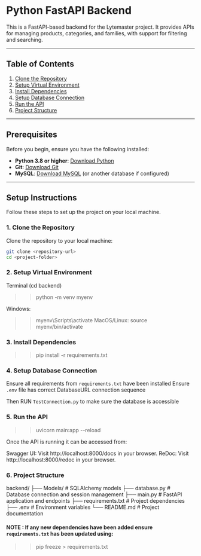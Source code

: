 # Python FastAPI Backend

This is a FastAPI-based backend for the Lytemaster project. It provides APIs for managing products, categories, and families, with support for filtering and searching.

---

## Table of Contents

1. [Clone the Repository](#clone-the-repository)
2. [Setup Virtual Environment](#setup-instructions)
3. [Install Dependencies](#running-the-backend)
4. [Setup Database Connection](#api-documentation)
5. [Run the API](#project-structure)
6. [Project Structure](#contributing)

---

## Prerequisites

Before you begin, ensure you have the following installed:

- **Python 3.8 or higher**: [Download Python](https://www.python.org/downloads/)
- **Git**: [Download Git](https://git-scm.com/downloads)
- **MySQL**: [Download MySQL](https://dev.mysql.com/downloads/) (or another database if configured)

---

## Setup Instructions

Follow these steps to set up the project on your local machine.

### 1. Clone the Repository

Clone the repository to your local machine:

```bash
git clone <repository-url>
cd <project-folder>
```

### 2. Setup Virtual Environment

Terminal (cd backend)

> > python -m venv myenv

Windows:

> > myenv\Scripts\activate
> > MacOS/Linux:
> > source myenv/bin/activate

### 3. Install Dependencies

> > pip install -r requirements.txt

### 4. Setup Database Connection

Ensure all requirements from `requirements.txt` have been installed
Ensure `.env` file has correct DatabaseURL connection sequence

Then RUN `TestConnection.py` to make sure the database is accessible

### 5. Run the API

> > uvicorn main:app --reload

Once the API is running it can be accessed from:

Swagger UI: Visit http://localhost:8000/docs in your browser.
ReDoc: Visit http://localhost:8000/redoc in your browser.

### 6. Project Structure

backend/
├── Models/ # SQLAlchemy models
├── database.py # Database connection and session management
├── main.py # FastAPI application and endpoints
├── requirements.txt # Project dependencies
├── .env # Environment variables
└── README.md # Project documentation

#### NOTE : If any new dependencies have been added ensure `requirements.txt` has been updated using:

> > pip freeze > requirements.txt
